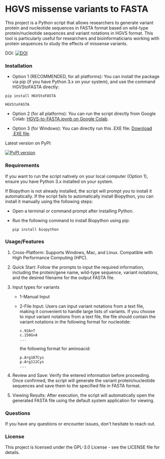 # HGVS missense variants to FASTA

This project is a Python script that allows researchers to generate variant protein and nucleotide sequences in FASTA format based on wild-type protein/nucleotide sequences and variant notations in HGVS format. This tool is particularly useful for researchers and bioinformaticians working with protein sequences to study the effects of missense variants.

DOI: 
[![DOI](https://zenodo.org/badge/762237493.svg)](https://zenodo.org/doi/10.5281/zenodo.10751304)

### Installation

- Option 1 (RECOMMENDED, for all platforms): You can install the package via pip (if you have Python 3.x on your system), and use the command HGVStoFASTA directly:
```
pip install HGVStoFASTA      
```
```
HGVStoFASTA
```


- Option 2 (for all platforms): You can run the script directly from Google Colab: [HGVS-to-FASTA.ipynb on Google Colab](https://colab.research.google.com/drive/1yiqgo0joTMsBdOz57pTI6i5LgBDWO3zw?usp=sharing).
  
- Option 3 (for Windows): You can directly run this .EXE file: [Download .EXE file](https://drive.google.com/file/d/1rrDwS52b_H1F8sdb93SGLpxQ4JhbRyBB/view?usp=sharing).

Latest version on PyPI:

[![PyPI version](https://badge.fury.io/py/HGVStoFASTA.svg)](https://badge.fury.io/py/HGVStoFASTA)

### Requirements
If you want to run the script natively on your local computer (Option 1), ensure you have Python 3.x installed on your system. 

If Biopython is not already installed, the script will prompt you to install it automatically. 
If the script fails to automatically install Biopython, you can install it manually using the following steps:

- Open a terminal or command prompt after installing Python.
- Run the following command to install Biopython using pip:
  
   ```
   pip install biopython
   ```

### Usage/Features
1. Cross-Platform: Supports Windows, Mac, and Linux. Compatible with High Performance Computing (HPC).

2. Quick Start: Follow the prompts to input the required information, including the protein/gene name, wild-type sequence, variant notations, and the desired filename for the output FASTA file. 


3. Input types for variants
   - 1-Manual Input
   - 2-File Input: Users can input variant notations from a text file, making it convenient to handle large lists of variants.
     If you choose to input variant notations from a text file, the file should contain the variant notations in the following format for nucleotide:
     
      ```
      c.92A>T
      c.150G>A
      ...
      ```
      
      the following format for aminoacid:
       ```
      p.Arg107Cys
      p.Arg112Cys
      ...
      ```

4. Review and Save: Verify the entered information before proceeding. Once confirmed, the script will generate the variant protein/nucleotide sequences and save them to the specified file in FASTA format.

5. Viewing Results: After execution, the script will automatically open the generated FASTA file using the default system application for viewing.


### Questions
If you have any questions or encounter issues, don't hesitate to reach out.

### License
This project is licensed under the  GPL-3.0 License - see the LICENSE file for details.
